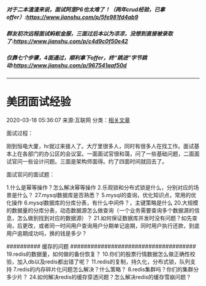 ##### 对于二本渣渣来说，面试阿里P6也太难了！（两年crud经验，已拿offer）:https://www.jianshu.com/p/5fe981fd4ab9

##### 群友初次远程面试蚂蚁金服，三面过后本以为凉凉，没想到直接被录取了:https://www.jianshu.com/p/c4d9c0f50e42

##### 仅靠七个步骤，4面通过，顺利拿下offer，终“跳进”字节跳动:https://www.jianshu.com/p/967541aaf50d



-----------------------

# 美团面试经验

2020-03-18 05:36:07 来源:互联网 分类：[相关文章](https://www.hotbak.net/tag/美团面试经验.html)

面试过程：

刚到恒电大厦，hr就过来接人了。大厅里很多人，同时有很多人在找工作。面试基本上在各部门的办公区的会议室。一面面试官很和蔼，问了一些基础问题，二面面试官问一些设计问题。三面是架构师面得。约了四面时间就回去了。

面试官问的面试题：

1.什么是幂等操作？怎么解决幂等操作
2.乐观锁和分布式锁是什么，分别对应的场景是什么？
27.mysql数据库是否熟悉？
5.mysql的查询，优化知识点，常用的优化操作
6.mysql数据库的分库分表，有什么中间件？，主键策略是什么
20.大规模的数据量的分库分表，动态数据源怎么做查询（一个业务需要查询多个数据源的信息，怎么做到找到对应的数据源）？
21.如何保证数据库并发时没有问题？如先查询，后更改，或者同一时间用户查询用户分期单记逾期，同时用户执行还款，到底用户逾期成功吗，换的钱是多少？


\########## 缓存的问题 #####################################
19.redis的数据量，如何做的备份恢复？
10.你们的股票行情数据怎么做正确性校验，加入db以及redis都出错了呢？
11.redis的复制，持久化，分布式锁，队列支持
7.redis的内存碎片化问题怎么解决？什么策略？
8.redis集群吗？你们的集群分多少片？
24.如何解决redis的缓存穿透问题？怎么解决redis的缓存雪崩问题？



##### 